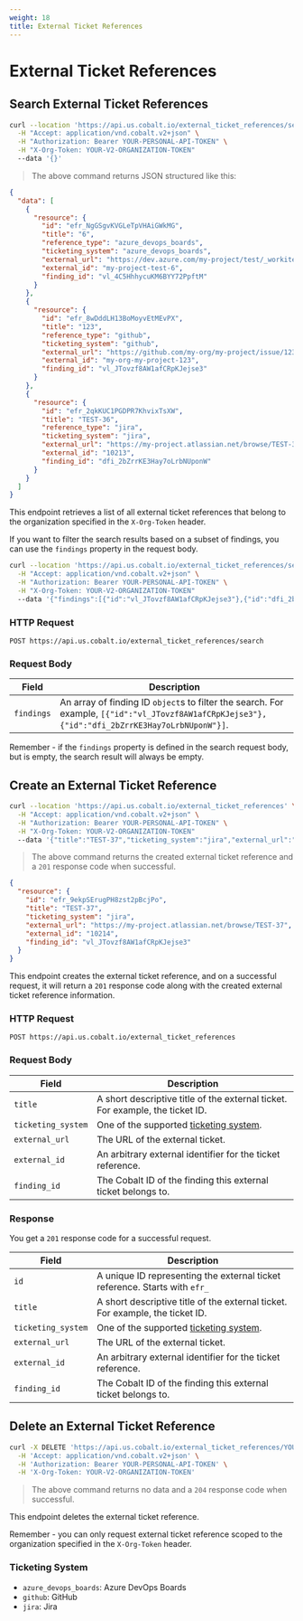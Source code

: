 ```yaml
---
weight: 18
title: External Ticket References
---
```


# External Ticket References

## Search External Ticket References

```sh
curl --location 'https://api.us.cobalt.io/external_ticket_references/search' \
  -H "Accept: application/vnd.cobalt.v2+json" \
  -H "Authorization: Bearer YOUR-PERSONAL-API-TOKEN" \
  -H "X-Org-Token: YOUR-V2-ORGANIZATION-TOKEN"
  --data '{}'
```

> The above command returns JSON structured like this:

```json
{
  "data": [
    {
      "resource": {
        "id": "efr_NgGSgvKVGLeTpVHAiGWkMG",
        "title": "6",
        "reference_type": "azure_devops_boards",
        "ticketing_system": "azure_devops_boards",
        "external_url": "https://dev.azure.com/my-project/test/_workitems/edit/6",
        "external_id": "my-project-test-6",
        "finding_id": "vl_4C5HhhycuKM6BYY72PpftM"
      }
    },
    {
      "resource": {
        "id": "efr_8wDddLH13BoMoyvEtMEvPX",
        "title": "123",
        "reference_type": "github",
        "ticketing_system": "github",
        "external_url": "https://github.com/my-org/my-project/issue/123",
        "external_id": "my-org-my-project-123",
        "finding_id": "vl_JTovzf8AW1afCRpKJejse3"
      }
    },
    {
      "resource": {
        "id": "efr_2qkKUC1PGDPR7KhvixTsXW",
        "title": "TEST-36",
        "reference_type": "jira",
        "ticketing_system": "jira",
        "external_url": "https://my-project.atlassian.net/browse/TEST-36",
        "external_id": "10213",
        "finding_id": "dfi_2bZrrKE3Hay7oLrbNUponW"
      }
    }
  ]
}
```

This endpoint retrieves a list of all external ticket references that belong to the organization specified in the `X-Org-Token`
header.

If you want to filter the search results based on a subset of findings, you can use the `findings` property in the
request body.

```sh
curl --location 'https://api.us.cobalt.io/external_ticket_references/search' \
  -H "Accept: application/vnd.cobalt.v2+json" \
  -H "Authorization: Bearer YOUR-PERSONAL-API-TOKEN" \
  -H "X-Org-Token: YOUR-V2-ORGANIZATION-TOKEN"
  --data '{"findings":[{"id":"vl_JTovzf8AW1afCRpKJejse3"},{"id":"dfi_2bZrrKE3Hay7oLrbNUponW"}]}'
```

### HTTP Request

`POST https://api.us.cobalt.io/external_ticket_references/search`

### Request Body

| Field      | Description                                                                                                                                     |
| ---------- | ----------------------------------------------------------------------------------------------------------------------------------------------- |
| `findings` | An array of finding ID `object`s to filter the search. For example, `[{"id":"vl_JTovzf8AW1afCRpKJejse3"},{"id":"dfi_2bZrrKE3Hay7oLrbNUponW"}]`. |

<aside class="notice">
Remember - if the <code>findings</code> property is defined in the search request body, but is empty, the search result
will always be empty.
</aside>

## Create an External Ticket Reference

```sh
curl --location 'https://api.us.cobalt.io/external_ticket_references' \
  -H "Accept: application/vnd.cobalt.v2+json" \
  -H "Authorization: Bearer YOUR-PERSONAL-API-TOKEN" \
  -H "X-Org-Token: YOUR-V2-ORGANIZATION-TOKEN"
  --data '{"title":"TEST-37","ticketing_system":"jira","external_url":"https://my-project.atlassian.net/browse/TEST-37","external_id":"10214","finding_id":"vl_JTovzf8AW1afCRpKJejse3"}'
```

> The above command returns the created external ticket reference and a `201` response code when successful.

```json
{
  "resource": {
    "id": "efr_9ekpSErugPH8zst2pBcjPo",
    "title": "TEST-37",
    "ticketing_system": "jira",
    "external_url": "https://my-project.atlassian.net/browse/TEST-37",
    "external_id": "10214",
    "finding_id": "vl_JTovzf8AW1afCRpKJejse3"
  }
}
```

This endpoint creates the external ticket reference, and on a successful request, it will return a `201` response code
along with the created external ticket reference information.

### HTTP Request

`POST https://api.us.cobalt.io/external_ticket_references`

### Request Body

| Field              | Description                                                                   |
| ------------------ | ----------------------------------------------------------------------------- |
| `title`            | A short descriptive title of the external ticket. For example, the ticket ID. |
| `ticketing_system` | One of the supported [ticketing system](#ticketing-system).                     |
| `external_url`     | The URL of the external ticket.                                               |
| `external_id`      | An arbitrary external identifier for the ticket reference.                    |
| `finding_id`       | The Cobalt ID of the finding this external ticket belongs to.                 |

### Response

You get a `201` response code for a successful request.

| Field              | Description                                                                   |
| ------------------ | ----------------------------------------------------------------------------- |
| `id`               | A unique ID representing the external ticket reference. Starts with `efr_`    |
| `title`            | A short descriptive title of the external ticket. For example, the ticket ID. |
| `ticketing_system` | One of the supported [ticketing system](#ticketing-system).                     |
| `external_url`     | The URL of the external ticket.                                               |
| `external_id`      | An arbitrary external identifier for the ticket reference.                    |
| `finding_id`       | The Cobalt ID of the finding this external ticket belongs to.                 |

## Delete an External Ticket Reference

```sh
curl -X DELETE 'https://api.us.cobalt.io/external_ticket_references/YOUR-EXTERNAL-TICKET-REFERENCE-IDENTIFIER' \
  -H 'Accept: application/vnd.cobalt.v2+json' \
  -H 'Authorization: Bearer YOUR-PERSONAL-API-TOKEN' \
  -H 'X-Org-Token: YOUR-V2-ORGANIZATION-TOKEN'
```

> The above command returns no data and a `204` response code when successful.

This endpoint deletes the external ticket reference.

<aside class="notice">
Remember - you can only request external ticket reference scoped to the organization specified in the
<code>X-Org-Token</code> header.
</aside>

### Ticketing System

- `azure_devops_boards`: Azure DevOps Boards
- `github`: GitHub
- `jira`: Jira
